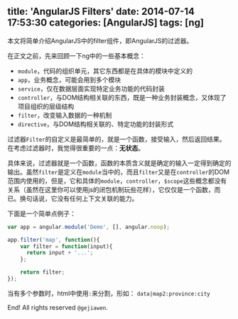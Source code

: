 title: 'AngularJS Filters'
date: 2014-07-14 17:53:30
categories: [AngularJS]
tags: [ng]
---

本文将简单介绍AngularJS中的filter组件，即AngularJS的过滤器。

在正文之前，先来回顾一下ng中的一些基本概念：

* `module`，代码的组织单元，其它东西都是在具体的模块中定义的
* `app`，业务概念，可能会用到多个模块
* `service`，仅在数据层面实现特定业务功能的代码封装
* `controller`，与DOM结构相关联的东西，既是一种业务封装概念，又体现了项目组织的层级结构
* `filter`，改变输入数据的一种机制
* `directive`，与DOM结构相关联的、特定功能的封装形式

过滤器`Filter`的自定义是最简单的，就是一个函数，接受输入，然后返回结果。在考虑过滤器时，我觉得很重要的一点：**无状态**。


具体来说，过滤器就是一个函数，函数的本质含义就是确定的输入一定得到确定的输出。虽然`filter`是定义在`module`当中的，而且`filter`又是在`controller`的DOM范围内使用的，但是，它和具体的`module`，`controller`，`$scope`这些概念都没有关系（虽然在这里你可以使用js的闭包机制玩些花样），它仅仅是一个函数，而已。换句话说，它没有任何上下文关联的能力。

下面是一个简单点例子：

```javascript
var app = angular.module('Demo', [], angular.noop);

app.filter('map', function(){
    var filter = function(input){
      return input + '...';
    };

    return filter;
});
```

当有多个参数时，html中使用`:`来分割，形如：
`data|map2:province:city`


End! All rights reserved `@gejiawen`.
